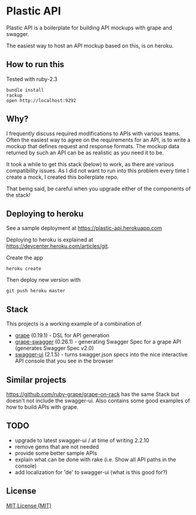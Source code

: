 # Plastic API

Plastic API is a boilerplate for building API mockups with grape and swagger.

The easiest way to host an API mockup based on this, is on heroku.

## How to run this

Tested with ruby-2.3

    bundle install
    rackup
    open http://localhost:9292

## Why?

I frequently discuss required modifications to APIs with various teams.
Often the easiest way to agree on the requirements for an API, is to write a mockup that defines request
and response formats. The mockup data returned by such an API can be as realistic as you need it to be.

It took a while to get this stack (below) to work, as there are various compatibility issues.
As I did not want to run into this problem every time I create a mock, I created this boilerplate repo.

That being said, be careful when you upgrade either of the components of the stack!

## Deploying to heroku

See a sample deployment at https://plastic-api.herokuapp.com

Deploying to heroku is explained at https://devcenter.heroku.com/articles/git.

Create the app

    heroku create

Then deploy new version with

    git push heroku master

## Stack

This projects is a working example of a combination of

- [grape](https://github.com/ruby-grape/grape) (0.19.1) - DSL for API generation
- [grape-swagger](https://github.com/ruby-grape/grape-swagger) (0.26.1) - generating Swagger Spec for a grape API (generates Swagger Spec v2.0)
- [swagger-ui](https://github.com/swagger-api/swagger-ui) (2.1.5) - turns swagger.json specs into the nice interactive API console that you see in the browser

## Similar projects

https://github.com/ruby-grape/grape-on-rack has the same Stack but doesn't not include the swagger-ui.
Also contains some good examples of how to build APIs with grape.

## TODO

- upgrade to latest swagger-ui / at time of writing 2.2.10
- remove gems that are not needed
- provide some better sample APIs
- explain what can be done with rake (i.e. Show all API paths in the console)
- add localization for 'de' to swagger-ui (what is this good for?)

## License

[MIT License (MIT)](http://spier.mit-license.org/)
